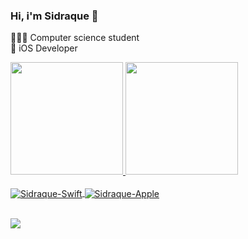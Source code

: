### Hi, i'm Sidraque 👋

👨🏼‍💻 Computer science student<br>
🔭 iOS Developer

<div>
  <a href="https://github.com/sidraque">
  <img height="180em" src="https://github-readme-stats.vercel.app/api?username=sidraque&show_icons=true&theme=dracula&include_all_commits=true&count_private=true"/>
  <img height="180em" src="https://github-readme-stats.vercel.app/api/top-langs/?username=sidraque&layout=compact&langs_count=7&theme=dracula"/>
</div>

<div style="display: inline_block"><br>
  <i class="devicon-apple-original"></i>
  <img align="center" alt="Sidraque-Swift" src="https://icongr.am/devicon/swift-original.svg?size=50&color=ffffff">
  <img align="center" alt="Sidraque-Apple" src="https://icongr.am/devicon/apple-original.svg?size=50&color=ebebeb">
  
</div>
<br>
     
 <a href="https://www.linkedin.com/in/sidraque/" target="_blank"><img src="https://img.shields.io/badge/-LinkedIn-%230077B5?style=for-the-badge&logo=linkedin&logoColor=white" target="_blank"></a> 
  
